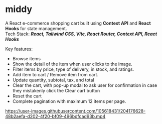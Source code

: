 # middy
A React e-commerce shopping cart built using **Context API** and **React Hooks** for state management.  
Tech Stack: ***React, Tailwind CSS, Vite, React Router, Context API, React Hooks***

Key features:  
- Browse items
- Show the detail of the item when user clicks to the image.
- Filter items by price, type of delivery, in stock, and ratings.
- Add item to cart / Remove item from cart.
- Update quantity, subtotal, tax, and total
- Clear the cart, with pop-up modal to ask user for confirmation in case they mistakenly click the Clear cart button
- Reset the cart
- Complete pagination with maximum 12 items per page.

https://user-images.githubusercontent.com/105618431/204176628-48b2aefa-d202-4f20-bf09-496bdfcad93b.mp4








